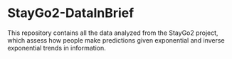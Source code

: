 # StayGo2-DataInBrief
This repository contains all the data analyzed from the StayGo2 project, which assess how people make predictions given exponential and inverse exponential trends in information.
